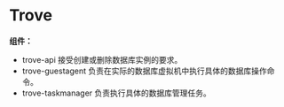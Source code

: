 # Trove

**组件：**

* trove-api						接受创建或删除数据库实例的要求。
* trove-guestagent         负责在实际的数据库虚拟机中执行具体的数据库操作命令。
* trove-taskmanager      负责执行具体的数据库管理任务。